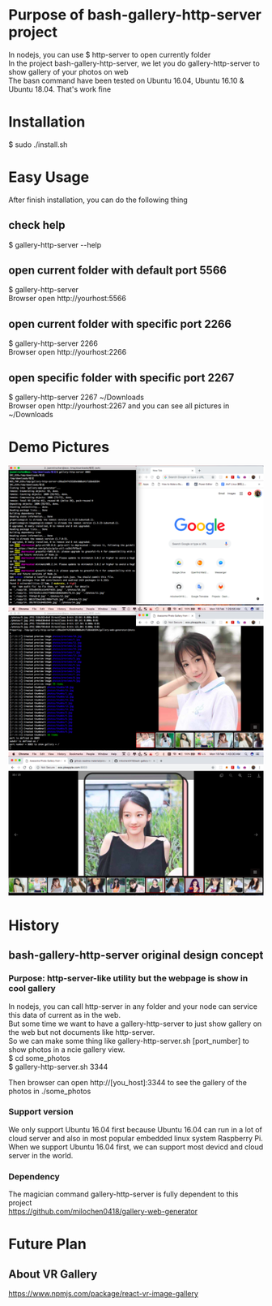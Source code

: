 
# Purpose of  bash-gallery-http-server project 
In nodejs, you can use $ http-server  to open currently folder  
In the project bash-gallery-http-server, we let you do gallery-http-server to show gallery of your photos on web   
The basn command have been tested on Ubuntu 16.04, Ubuntu 16.10 & Ubuntu 18.04. That's work fine  
# Installation
$ sudo ./install.sh

# Easy Usage
After finish installation, you can do the following thing   
## check help 
$ gallery-http-server --help     
## open current folder with default port 5566 
$ gallery-http-server  
Browser open  http://yourhost:5566  
## open current folder with specific port 2266
$ gallery-http-server 2266  
Browser open http://yourhost:2266  
## open specific folder with specific port 2267
$ gallery-http-server 2267 ~/Downloads  
Browser open http://yourhost:2267  and you can see all pictures in ~/Downloads 

# Demo Pictures
![image](https://github.com/milochen0418/github-readme-material/blob/master/bash-gallery-http-server/picture_01.png)  
![image](https://github.com/milochen0418/github-readme-material/blob/master/bash-gallery-http-server/picture_02.png)  
![image](https://github.com/milochen0418/github-readme-material/blob/master/bash-gallery-http-server/picture_03.png)  

# History 
## bash-gallery-http-server original design concept
### Purpose: http-server-like utility but the webpage is show in cool gallery   
In nodejs, you can call http-server in any folder and your node can service this data of current as in the web.  
But some time we want to have a gallery-http-server to just show gallery on the web but not documents like http-server.  
So we can make some thing like   gallery-http-server.sh [port_number] to show photos in a ncie gallery view.  
$ cd some_photos    
$ gallery-http-server.sh 3344    
  
Then browser can open http://[you_host]:3344 to see the gallery of the photos in ./some_photos   
### Support version
We only support Ubuntu 16.04 first because Ubuntu 16.04 can run in a lot of cloud server and also in most popular embedded linux system Raspberry Pi.   When we support Ubuntu 16.04 first, we can support most devicd and cloud server in the world.  

### Dependency
The magician command gallery-http-server is fully dependent to this project  
https://github.com/milochen0418/gallery-web-generator  


# Future Plan
## About VR Gallery 
https://www.npmjs.com/package/react-vr-image-gallery 
